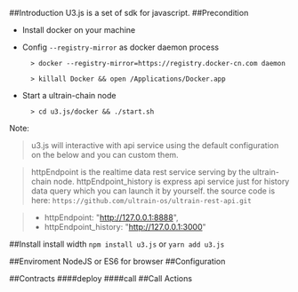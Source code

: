 ##Introduction
U3.js is a set of sdk for javascript.
##Precondition
* Install docker on your machine
* Config `--registry-mirror` as docker daemon process
    
        > docker --registry-mirror=https://registry.docker-cn.com daemon
    
        > killall Docker && open /Applications/Docker.app
    
* Start a ultrain-chain node

        > cd u3.js/docker && ./start.sh
        
Note: 

>   u3.js will interactive with api service using the default configuration on the below and you can custom them. 

>  httpEndpoint is the realtime data rest service serving by the ultrain-chain node. httpEndpoint_history is express api service just for history data query which you can launch it by yourself. the source code is here: `https://github.com/ultrain-os/ultrain-rest-api.git`

> * httpEndpoint: "http://127.0.0.1:8888",
> * httpEndpoint_history: "http://127.0.0.1:3000"

##Install
install width `npm install u3.js` or `yarn add u3.js`

##Enviroment
NodeJS or ES6 for browser
##Configuration


##Contracts
####deploy
####call
##Call Actions